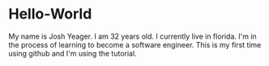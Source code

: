 # Hello-World

My name is Josh Yeager.
I am 32 years old.
I currently live in florida.
I'm in the process of learning to become a software engineer.
This is my first time using github and I'm using the tutorial.
